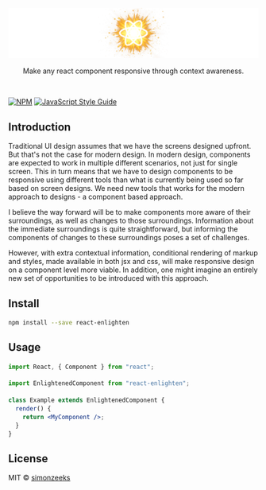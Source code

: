 <p align="center">
  <img src="./.github/logo.png" width="650" />
</p>

<p align="center">
  Make any react component responsive through context awareness.
</p>

<br/>

[![NPM](https://img.shields.io/npm/v/react-enlighten.svg)](https://www.npmjs.com/package/react-enlighten) [![JavaScript Style Guide](https://img.shields.io/badge/code_style-standard-brightgreen.svg)](https://standardjs.com)

## Introduction

Traditional UI design assumes that we have the screens designed upfront. But
that's not the case for modern design. In modern design, components are
expected to work in multiple different scenarios, not just for single screen. This
in turn means that we have to design components to be responsive using
different tools than what is currently being used so far based on screen
designs. We need new tools that works for the modern approach to designs - a
component based approach.

I believe the way forward will be to make components more aware of their
surroundings, as well as changes to those surroundings. Information about the
immediate surroundings is quite straightforward, but informing the
components of changes to these surroundings poses a set of challenges.

However, with extra contextual information, conditional rendering of markup
and styles, made available in both jsx and css, will make responsive design on
a component level more viable. In addition, one might imagine an entirely
new set of opportunities to be introduced with this approach.

## Install

```bash
npm install --save react-enlighten
```

## Usage

```jsx
import React, { Component } from "react";

import EnlightenedComponent from "react-enlighten";

class Example extends EnlightenedComponent {
  render() {
    return <MyComponent />;
  }
}
```

## License

MIT © [simonzeeks](https://github.com/simonzeeks)
